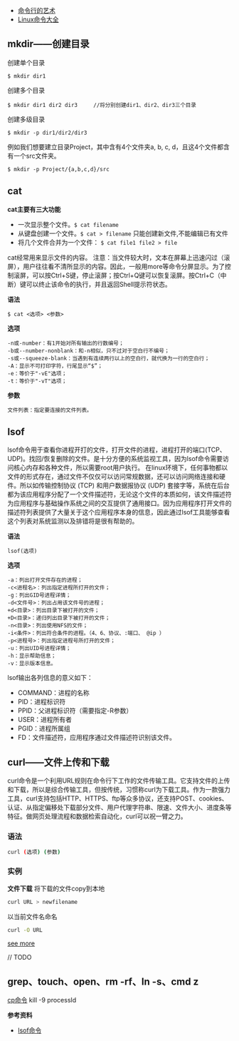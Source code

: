 - [命令行的艺术](https://github.com/jlevy/the-art-of-command-line/blob/master/README-zh.md)
- [Linux命令大全](http://man.linuxde.net/)

## mkdir——创建目录

创建单个目录

``` shell
$ mkdir dir1
```

创建多个目录

``` shell
$ mkdir dir1 dir2 dir3     //将分别创建dir1、dir2、dir3三个目录
```

创建多级目录

```
$ mkdir -p dir1/dir2/dir3  
```

例如我们想要建立目录Project，其中含有4个文件夹a, b, c, d，且这4个文件都含有一个src文件夹。

```
$ mkdir -p Project/{a,b,c,d}/src
```
## cat

**cat主要有三大功能**
- 一次显示整个文件。`$ cat filename`
- 从键盘创建一个文件。`$ cat > filename`  只能创建新文件,不能编辑已有文件
- 将几个文件合并为一个文件： `$ cat file1 file2 > file`

cat经常用来显示文件的内容。 
注意：当文件较大时，文本在屏幕上迅速闪过（滚屏），用户往往看不清所显示的内容。因此，一般用more等命令分屏显示。为了控制滚屏，可以按Ctrl+S键，停止滚屏；按Ctrl+Q键可以恢复滚屏。按Ctrl+C（中断）键可以终止该命令的执行，并且返回Shell提示符状态。

**语法**

```
$ cat <选项> <参数>
```

**选项**

```
-n或-number：有1开始对所有输出的行数编号； 
-b或--number-nonblank：和-n相似，只不过对于空白行不编号； 
-s或--squeeze-blank：当遇到有连续两行以上的空白行，就代换为一行的空白行； 
-A：显示不可打印字符，行尾显示“$”； 
-e：等价于"-vE"选项； 
-t：等价于"-vT"选项；
```

**参数**

```
文件列表：指定要连接的文件列表。
```
## lsof

lsof命令用于查看你进程开打的文件，打开文件的进程，进程打开的端口(TCP、UDP)。找回/恢复删除的文件。是十分方便的系统监视工具，因为lsof命令需要访问核心内存和各种文件，所以需要root用户执行。 在linux环境下，任何事物都以文件的形式存在，通过文件不仅仅可以访问常规数据，还可以访问网络连接和硬件。所以如传输控制协议 (TCP) 和用户数据报协议 (UDP) 套接字等，系统在后台都为该应用程序分配了一个文件描述符，无论这个文件的本质如何，该文件描述符为应用程序与基础操作系统之间的交互提供了通用接口。因为应用程序打开文件的描述符列表提供了大量关于这个应用程序本身的信息，因此通过lsof工具能够查看这个列表对系统监测以及排错将是很有帮助的。

**语法**

``` shell
lsof(选项)
```

**选项**

``` shell
-a：列出打开文件存在的进程； 
-c<进程名>：列出指定进程所打开的文件； 
-g：列出GID号进程详情； 
-d<文件号>：列出占用该文件号的进程； 
+d<目录>：列出目录下被打开的文件； 
+D<目录>：递归列出目录下被打开的文件； 
-n<目录>：列出使用NFS的文件； 
-i<条件>：列出符合条件的进程。（4、6、协议、:端口、 @ip ） 
-p<进程号>：列出指定进程号所打开的文件； 
-u：列出UID号进程详情； 
-h：显示帮助信息； 
-v：显示版本信息。
```

lsof输出各列信息的意义如下： 
- COMMAND：进程的名称 
- PID：进程标识符 
- PPID：父进程标识符（需要指定-R参数） 
- USER：进程所有者 
- PGID：进程所属组 
- FD：文件描述符，应用程序通过文件描述符识别该文件。

## curl——文件上传和下载
curl命令是一个利用URL规则在命令行下工作的文件传输工具。它支持文件的上传和下载，所以是综合传输工具，但按传统，习惯称curl为下载工具。作为一款强力工具，curl支持包括HTTP、HTTPS、ftp等众多协议，还支持POST、cookies、认证、从指定偏移处下载部分文件、用户代理字符串、限速、文件大小、进度条等特征。做网页处理流程和数据检索自动化，curl可以祝一臂之力。

### 语法
```sh
curl (选项) (参数)
```

### 实例
**文件下载**
将下载的文件copy到本地
```sh
curl URL > newfilename
```

以当前文件名命名
```sh
curl -O URL
```

[see more](http://man.linuxde.net/curl)

// TODO
## grep、touch、open、rm -rf、ln -s、cmd z
[cp命令](http://man.linuxde.net/cp)
kill -9 processId

**参考资料**
- [lsof命令](http://man.linuxde.net/lsof)
